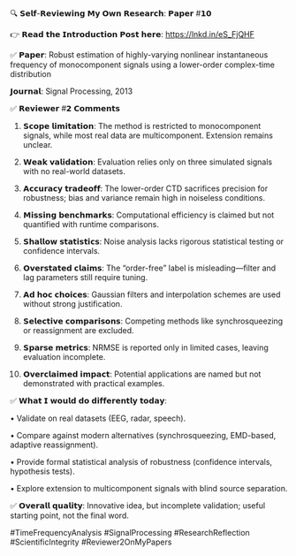🔍 𝗦𝗲𝗹𝗳-𝗥𝗲𝘃𝗶𝗲𝘄𝗶𝗻𝗴 𝗠𝘆 𝗢𝘄𝗻 𝗥𝗲𝘀𝗲𝗮𝗿𝗰𝗵: 𝗣𝗮𝗽𝗲𝗿 #𝟭𝟬



👉 𝗥𝗲𝗮𝗱 𝘁𝗵𝗲 𝗜𝗻𝘁𝗿𝗼𝗱𝘂𝗰𝘁𝗶𝗼𝗻 𝗣𝗼𝘀𝘁 𝗵𝗲𝗿𝗲: https://lnkd.in/eS_FjQHF



✅ 𝗣𝗮𝗽𝗲𝗿: Robust estimation of highly-varying nonlinear instantaneous frequency of monocomponent signals using a lower-order complex-time distribution

𝗝𝗼𝘂𝗿𝗻𝗮𝗹: Signal Processing, 2013



✅ 𝗥𝗲𝘃𝗶𝗲𝘄𝗲𝗿 #𝟮 𝗖𝗼𝗺𝗺𝗲𝗻𝘁𝘀



1. 𝗦𝗰𝗼𝗽𝗲 𝗹𝗶𝗺𝗶𝘁𝗮𝘁𝗶𝗼𝗻: The method is restricted to monocomponent signals, while most real data are multicomponent. Extension remains unclear.



2. 𝗪𝗲𝗮𝗸 𝘃𝗮𝗹𝗶𝗱𝗮𝘁𝗶𝗼𝗻: Evaluation relies only on three simulated signals with no real-world datasets.



3. 𝗔𝗰𝗰𝘂𝗿𝗮𝗰𝘆 𝘁𝗿𝗮𝗱𝗲𝗼𝗳𝗳: The lower-order CTD sacrifices precision for robustness; bias and variance remain high in noiseless conditions.



4. 𝗠𝗶𝘀𝘀𝗶𝗻𝗴 𝗯𝗲𝗻𝗰𝗵𝗺𝗮𝗿𝗸𝘀: Computational efficiency is claimed but not quantified with runtime comparisons.



5. 𝗦𝗵𝗮𝗹𝗹𝗼𝘄 𝘀𝘁𝗮𝘁𝗶𝘀𝘁𝗶𝗰𝘀: Noise analysis lacks rigorous statistical testing or confidence intervals.



6. 𝗢𝘃𝗲𝗿𝘀𝘁𝗮𝘁𝗲𝗱 𝗰𝗹𝗮𝗶𝗺𝘀: The “order-free” label is misleading—filter and lag parameters still require tuning.



7. 𝗔𝗱 𝗵𝗼𝗰 𝗰𝗵𝗼𝗶𝗰𝗲𝘀: Gaussian filters and interpolation schemes are used without strong justification.



8. 𝗦𝗲𝗹𝗲𝗰𝘁𝗶𝘃𝗲 𝗰𝗼𝗺𝗽𝗮𝗿𝗶𝘀𝗼𝗻𝘀: Competing methods like synchrosqueezing or reassignment are excluded.



9. 𝗦𝗽𝗮𝗿𝘀𝗲 𝗺𝗲𝘁𝗿𝗶𝗰𝘀: NRMSE is reported only in limited cases, leaving evaluation incomplete.



10. 𝗢𝘃𝗲𝗿𝗰𝗹𝗮𝗶𝗺𝗲𝗱 𝗶𝗺𝗽𝗮𝗰𝘁: Potential applications are named but not demonstrated with practical examples.



✅ 𝗪𝗵𝗮𝘁 𝗜 𝘄𝗼𝘂𝗹𝗱 𝗱𝗼 𝗱𝗶𝗳𝗳𝗲𝗿𝗲𝗻𝘁𝗹𝘆 𝘁𝗼𝗱𝗮𝘆:

• Validate on real datasets (EEG, radar, speech).

• Compare against modern alternatives (synchrosqueezing, EMD-based, adaptive reassignment).

• Provide formal statistical analysis of robustness (confidence intervals, hypothesis tests).

• Explore extension to multicomponent signals with blind source separation.



✅ 𝗢𝘃𝗲𝗿𝗮𝗹𝗹 𝗾𝘂𝗮𝗹𝗶𝘁𝘆: Innovative idea, but incomplete validation; useful starting point, not the final word.



#TimeFrequencyAnalysis #SignalProcessing #ResearchReflection #ScientificIntegrity #Reviewer2OnMyPapers
